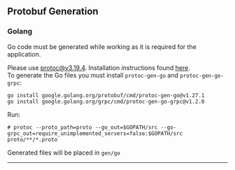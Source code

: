 ## Protobuf Generation
### Golang
Go code must be generated while working as it is required for the application.

Please use protoc@v3.19.4. Installation instructions found [here](https://grpc.io/docs/protoc-installation/).  
To generate the Go files you must install `protoc-gen-go` and `protoc-gen-go-grpc`:
```console
go install google.golang.org/protobuf/cmd/protoc-gen-go@v1.27.1
go install google.golang.org/grpc/cmd/protoc-gen-go-grpc@v1.2.0
```

Run:
```console
# protoc --proto_path=proto --go_out=$GOPATH/src --go-grpc_out=require_unimplemented_servers=false:$GOPATH/src proto/**/*.proto
```

Generated files will be placed in `gen/go`

---